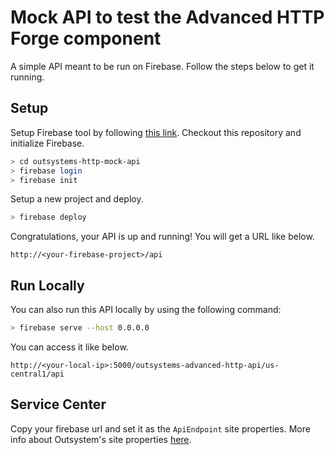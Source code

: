 # Mock API to test the Advanced HTTP Forge component
A simple API meant to be run on Firebase. Follow the steps below to get it running.

## Setup

Setup Firebase tool by following [this link](https://firebase.google.com/docs/cli). Checkout this repository and initialize Firebase.

```bash
> cd outsystems-http-mock-api
> firebase login
> firebase init
```
Setup a new project and deploy.

```bash
> firebase deploy
```

Congratulations, your API is up and running! You will get a URL like below.

```
http://<your-firebase-project>/api
```
## Run Locally

You can also run this API locally by using the following command:

```bash
> firebase serve --host 0.0.0.0
```

You can access it like below.

```
http://<your-local-ip>:5000/outsystems-advanced-http-api/us-central1/api
```

## Service Center

Copy your firebase url and set it as the `ApiEndpoint` site properties. More info about Outsystem's site properties [here](https://success.outsystems.com/Documentation/11/Developing_an_Application/Use_Data/Use_Site_Properties_to_Configure_Behaviors_at_Runtime).
